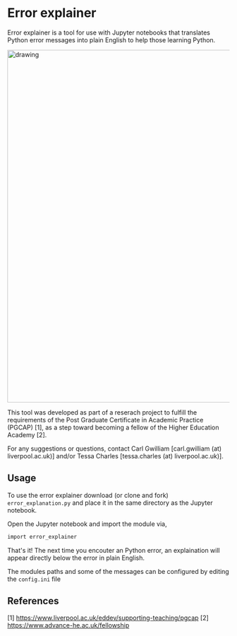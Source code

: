 # Error explainer

Error explainer is a tool for use with Jupyter notebooks that translates Python error messages into plain English to help those learning Python.

<img src="img/error_explainer_demo.gif" alt="drawing" width="800"/>

This tool was developed as part of a reserach project to fulfill the requirements of the Post Graduate Certificate in Academic Practice (PGCAP) [1], as a step toward becoming a fellow of the Higher Education Academy [2].

For any suggestions or questions, contact Carl Gwilliam [carl.gwilliam (at) liverpool.ac.uk)] and/or Tessa Charles [tessa.charles (at) liverpool.ac.uk)].

## Usage

To use the error explainer download (or clone and fork) `error_explanation.py` and place it in the same directory as the Jupyter notebook.

Open the Jupyter notebook and import the module via,

```sh
import error_explainer
```

That's it! The next time you encouter an Python error, an explaination will appear directly below the error in plain English.

The modules paths and some of the messages can be configured by editing the `config.ini` file



## References

[1] https://www.liverpool.ac.uk/eddev/supporting-teaching/pgcap
[2] https://www.advance-he.ac.uk/fellowship
                                   

